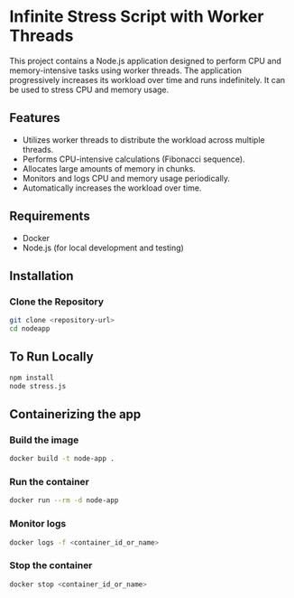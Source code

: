 # Infinite Stress Script with Worker Threads

This project contains a Node.js application designed to perform CPU and memory-intensive tasks using worker threads. The application progressively increases its workload over time and runs indefinitely. It can be used to stress CPU and memory usage.

## Features

- Utilizes worker threads to distribute the workload across multiple threads.
- Performs CPU-intensive calculations (Fibonacci sequence).
- Allocates large amounts of memory in chunks.
- Monitors and logs CPU and memory usage periodically.
- Automatically increases the workload over time.

## Requirements

- Docker
- Node.js (for local development and testing)

## Installation

### Clone the Repository

```sh
git clone <repository-url>
cd nodeapp
```

## To Run Locally

```sh
npm install
node stress.js
```

## Containerizing the app

### Build the image

```sh
docker build -t node-app .
```

### Run the container

```sh
docker run --rm -d node-app
```

### Monitor logs

```sh
docker logs -f <container_id_or_name>
```

### Stop the container

```sh
docker stop <container_id_or_name>

```
